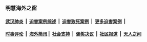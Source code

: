 
### 明慧海外之窗

####  [武汉肺炎](indexes/365.md?t=05082201) &nbsp;|&nbsp;  [迫害案例综述](indexes/328.md?t=05082201) &nbsp;|&nbsp; [迫害致死案例](indexes/277.md?t=05082201)  &nbsp;|&nbsp; [更多迫害案例](indexes/81.md?t=05082201)  &nbsp;|&nbsp; 
####  [时事评论](indexes/19.md?t=05082201) &nbsp;|&nbsp; [海外简讯](indexes/245.md?t=05082201)&nbsp;|&nbsp;  [社会支持](indexes/140.md?t=05082201) &nbsp;|&nbsp; [褒奖决议](indexes/282.md?t=05082201) &nbsp;|&nbsp; [社区报道](indexes/91.md?t=05082201)  &nbsp;|&nbsp; [天人之间](indexes/78.md?t=05082201) 

